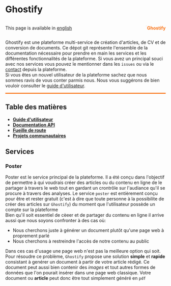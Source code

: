 # Ghostify

<div style="display: flex; width: 100%; justify-content: space-between; align-items: center;"
> <p
>This page is available in <a href="./en/en.md"
>english</a></p>
<p style="display: flex; color: rgb(249 115 22 / 1);"
> <img src="./assets/skull.svg" alt="skull icon" style="width: 4px; height: 4px;" /
> <span style="font-weight: bold;"
> Ghostify</span> </p>
</div>

Ghostify est une plateforme multi-service de création d'articles, de CV et de conversion de documents. Ce dépot git représente l'ensemble de la documentation nécessaire pour prendre en main les services et les différentes fonctionnalités de la plateforme. Si vous avez un principal souci avec nos services vous pouvez le mentionner dans les `issues` ou via le [contact](https://ghostify.site/contact/) depuis la plateforme.  
Si vous êtes un nouvel utilisateur de la plateforme sachez que nous sommes ravis de vous conter parmis nous. Nous vous suggérons de bien vouloir consulter le [guide d'utilisateur](./doc/guide.md).  

<hr style="height:3px; background-color:rgb(249 115 22 / 1);"
 >

## Table des matières

- **[Guide d'utilisateur](./doc/guide.md)**
- **[Documentation API](./doc/api.md)**
- **[Fueille de route](./doc/roadmap.md)**
- **[Projets communautaires](./doc/project.md)**

## Services

### Poster

Poster est le service principal de la plateforme. Il a été conçu dans l'objectif de permettre à qui voudrais créer des articles ou du contenu en ligne de le partager à travers le web tout en gardant un crontrôle sur l'audiance qu'il se procure à travers des analyses. Le service `poster` est entièrement conçu pour être et rester gratuit (c'est à dire que toute personne à la possibilite de créer des articles sur `Ghostify`) du moment que l'utilisateur possède un compte sur la plateforme  
Bien qu'il soit essentiel de cèeer et de partager du contenu en ligne il arrive aussi que nous soyons confronter à des cas où:  

- Nous cherchons juste à générer un document plutôt qu'une page web à proprement parlé
- Nous cherchons à restreindre l'accès de notre contenu au public

Dans ces cas d'usage une page web n'est pas la meilleure option qui soit. Pour résoudre ce problème, `Ghostify` propose une solution **simple** et **rapide** consistant à genérer un document à partir de votre article rédigé. Ce document peut aussi bien contenir des *images* et tout autres formes de données que l'on pourait insérer dans une page web classique. Votre document ou **article** peut donc être tout simplement généré en `pdf`